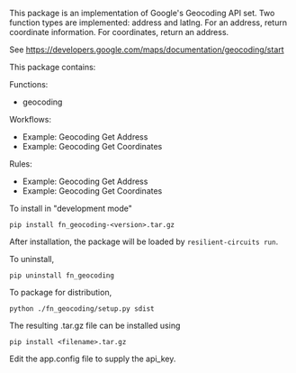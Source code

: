 This package is an implementation of Google's Geocoding API set. 
Two function types are implemented: address and latlng. 
For an address, return coordinate information. 
For coordinates, return an address.

See https://developers.google.com/maps/documentation/geocoding/start

This package contains:

Functions:
- geocoding
     
Workflows:
- Example: Geocoding Get Address
- Example: Geocoding Get Coordinates
     
Rules:
- Example: Geocoding Get Address
- Example: Geocoding Get Coordinates

To install in "development mode"

    pip install fn_geocoding-<version>.tar.gz

After installation, the package will be loaded by `resilient-circuits run`.


To uninstall,

    pip uninstall fn_geocoding


To package for distribution,

    python ./fn_geocoding/setup.py sdist

The resulting .tar.gz file can be installed using

    pip install <filename>.tar.gz
    
Edit the app.config file to supply the api_key. 
